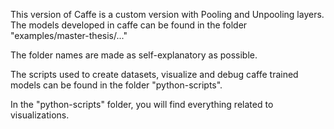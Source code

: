 This version of Caffe is a custom version with Pooling and Unpooling layers. The models developed in caffe can be found in 
the folder "examples/master-thesis/..."

The folder names are made as self-explanatory as possible.

The scripts used to create datasets, visualize and debug caffe trained models can be found in the folder "python-scripts".

In the "python-scripts" folder, you will find everything related to visualizations.
